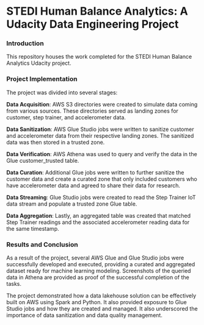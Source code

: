 # STEDI Human Balance Analytics: A Udacity Data Engineering Project

### Introduction

This repository houses the work completed for the STEDI Human Balance Analytics Udacity project.

### Project Implementation
The project was divided into several stages:

**Data Acquisition**: AWS S3 directories were created to simulate data coming from various sources. These directories served as landing zones for customer, step trainer, and accelerometer data.

**Data Sanitization**: AWS Glue Studio jobs were written to sanitize customer and accelerometer data from their respective landing zones. The sanitized data was then stored in a trusted zone.

**Data Verification**: AWS Athena was used to query and verify the data in the Glue customer_trusted table.

**Data Curation**: Additional Glue jobs were written to further sanitize the customer data and create a curated zone that only included customers who have accelerometer data and agreed to share their data for research.

**Data Streaming**: Glue Studio jobs were created to read the Step Trainer IoT data stream and populate a trusted zone Glue table.

**Data Aggregation**: Lastly, an aggregated table was created that matched Step Trainer readings and the associated accelerometer reading data for the same timestamp.


### Results and Conclusion
As a result of the project, several AWS Glue and Glue Studio jobs were successfully developed and executed, providing a curated and aggregated dataset ready for machine learning modeling. Screenshots of the queried data in Athena are provided as proof of the successful completion of the tasks.

The project demonstrated how a data lakehouse solution can be effectively built on AWS using Spark and Python. It also provided exposure to Glue Studio jobs and how they are created and managed. It also underscored the importance of data sanitization and data quality management.
